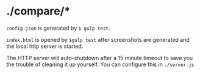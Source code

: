 ./compare/*
====

`config.json` is generated by `$ gulp test`.

`index.html` is opened by `$gulp test` after screenshots are generated and the local http server is started.

The HTTP server will auto-shutdown after a 15 minute timeout to save you the trouble of cleaning it up yourself. You can configure this in `./server.js`
